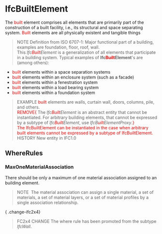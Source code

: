 # IfcBuiltElement

The <font color="#ff0000">built </font>element comprises all elements that are primarily part of the construction of a built facility, i.e., its structural and space separating system. <font color="#ff0000">Built </font>elements are all physically existent and tangible things  
> NOTE Definition from ISO 6707-1:  Major functional part of a building, examples are foundation, floor, roof, wall.  
This _Ifc<font color="#ff0000">Built</font>Element_ is a generalization of all elements that participate in a building system. Typical examples of __Ifc<font color="#ff0000">Built</font>Element__'s are (among others):  
* <font color="#ff0000">built </font>elements within a space separation systems
* <font color="#ff0000">built </font>elements within an enclosure system (such as a facade)
* <font color="#ff0000">built </font>elements within a fenestration system
* <font color="#ff0000">built </font>elements within a load bearing system
* <font color="#ff0000">built </font>elements within a foundation system

  
> EXAMPLE <font color="#ff0000">built </font>elements are walls, curtain wall, doors, columns, pile, and others.  
<font color="#ff0000">REMOVE{</font> The _Ifc<font color="#ff0000">Built</font>Element_ is an abstract entity that cannot be instantiated. For arbitrary building elements, that cannot be expressed by a subtype of _Ifc<font color="#ff0000">Built</font>Element_, use _IfcB<font color="#ff0000">uilt</font>ElementProxy_.<font color="#ff0000">}</font>  
<font color="#ff0000">The IfcBuiltElement can be instantiated in the case when arbitrary built elements cannot be expressed by a subtype of IfcBuiltElement.</font>  
> HISTORY New entity in IFC1.0

## WhereRules

### MaxOneMaterialAssociation
There should be only a maximum of one material association assigned to an building element.
> NOTE&nbsp; The material association can assign a single material, a set of materials, a set of material layers, or a set of material profiles by a single association relationship.

{ .change-ifc2x4}
> FC2x4 CHANGE The where rule has been promoted from the subtype _IfcWall_.

